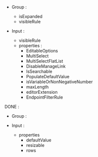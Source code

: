 - Group :
    - isExpanded
    - visibleRule

- Input :
    - visibleRule
    - properties :
        - EditableOptions
        - MultiSelect
        - MultiSelectFlatList
        - DisableManageLink
        - IsSearchable
        - PopulateDefaultValue
        - isVariableOrNonNegativeNumber
        - maxLength
        - editorExtension
        - EndpointFilterRule

DONE :
- Group :

- Input :
    - properties
        - defaultValue
        - resizable
        - rows